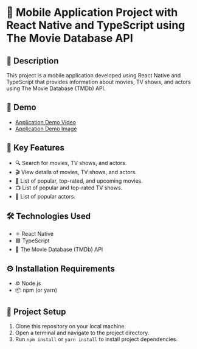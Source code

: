 # 📱 Mobile Application Project with React Native and TypeScript using The Movie Database API

## 📝 Description
This project is a mobile application developed using React Native and TypeScript that provides information about movies, TV shows, and actors using The Movie Database (TMDb) API.

## 🎥 Demo
-  [Application Demo Video](https://drive.google.com/file/d/11VqT82vrDHBa93bCb5QlV9OBxTWPxB-8/view?usp=sharing)
-  [Application Demo Image](https://drive.google.com/file/d/1gh2EEfqYvgf9I5rrz1g1Ak1wzy-OxcHd/view?usp=sharing)

## 🚀 Key Features
- 🔍 Search for movies, TV shows, and actors.
- 🎬 View details of movies, TV shows, and actors.
- 🌟 List of popular, top-rated, and upcoming movies.
- 📺 List of popular and top-rated TV shows.
- 👤 List of popular actors.

## 🛠️ Technologies Used
- ⚛️ React Native
- 🟦 TypeScript
- 🎥 The Movie Database (TMDb) API

## ⚙️ Installation Requirements
- ⚙️ Node.js
- 📦 npm (or yarn)

## 🔧 Project Setup
1. Clone this repository on your local machine.
2. Open a terminal and navigate to the project directory.
3. Run `npm install` or `yarn install` to install project dependencies.
